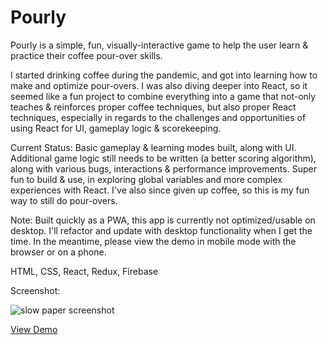 # Pourly

Pourly is a simple, fun, visually-interactive game to help the user learn & practice their coffee pour-over skills.

I started drinking coffee during the pandemic, and got into learning how to make and optimize pour-overs. I was also diving deeper into React, so it seemed like a fun project to combine everything into a game that not-only teaches & reinforces proper coffee techniques, but also proper React techniques, especially in regards to the challenges and opportunities of using React for UI, gameplay logic & scorekeeping.

Current Status: Basic gameplay & learning modes built, along with UI. Additional game logic still needs to be written (a better scoring algorithm), along with various bugs, interactions & performance improvements. Super fun to build & use, in exploring global variables and more complex experiences with React. I've also since given up coffee, so this is my fun way to still do pour-overs.

Note: Built quickly as a PWA, this app is currently not optimized/usable on desktop. I'll refactor and update with desktop functionality when I get the time. In the meantime, please view the demo in mobile mode with the browser or on a phone.

HTML, CSS, React, Redux, Firebase

Screenshot:

![slow paper screenshot](https://www.dalesmith.com/temp/pourly_screenshot.png)
 
[View Demo](https://www.dlsmth.dev/pourly)
